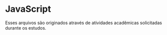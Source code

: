 # JavaScript
Esses arquivos são originados através de atividades acadêmicas solicitadas durante os estudos.
